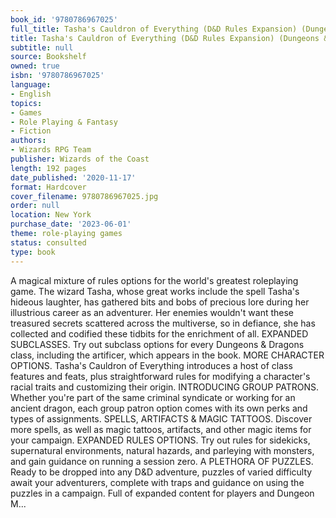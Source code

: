 ```yaml
---
book_id: '9780786967025'
full_title: Tasha's Cauldron of Everything (D&D Rules Expansion) (Dungeons & Dragons)
title: Tasha's Cauldron of Everything (D&D Rules Expansion) (Dungeons & Dragons)
subtitle: null
source: Bookshelf
owned: true
isbn: '9780786967025'
language:
- English
topics:
- Games
- Role Playing & Fantasy
- Fiction
authors:
- Wizards RPG Team
publisher: Wizards of the Coast
length: 192 pages
date_published: '2020-11-17'
format: Hardcover
cover_filename: 9780786967025.jpg
order: null
location: New York
purchase_date: '2023-06-01'
theme: role-playing games
status: consulted
type: book
---
```

A magical mixture of rules options for the world's greatest roleplaying game.
The wizard Tasha, whose great works include the spell Tasha's hideous laughter, has gathered bits and bobs of precious lore during her illustrious career as an adventurer. Her enemies wouldn't want these treasured secrets scattered across the multiverse, so in defiance, she has collected and codified these tidbits for the enrichment of all.
EXPANDED SUBCLASSES. Try out subclass options for every Dungeons & Dragons class, including the artificer, which appears in the book.
MORE CHARACTER OPTIONS. Tasha's Cauldron of Everything introduces a host of class features and feats, plus straightforward rules for modifying a character's racial traits and customizing their origin.
INTRODUCING GROUP PATRONS. Whether you're part of the same criminal syndicate or working for an ancient dragon, each group patron option comes with its own perks and types of assignments.
SPELLS, ARTIFACTS & MAGIC TATTOOS. Discover more spells, as well as magic tattoos, artifacts, and other magic items for your campaign.
EXPANDED RULES OPTIONS. Try out rules for sidekicks, supernatural environments, natural hazards, and parleying with monsters, and gain guidance on running a session zero.
A PLETHORA OF PUZZLES. Ready to be dropped into any D&D adventure, puzzles of varied difficulty await your adventurers, complete with traps and guidance on using the puzzles in a campaign.
Full of expanded content for players and Dungeon M...
